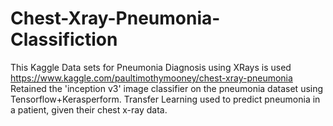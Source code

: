 # Chest-Xray-Pneumonia-Classifiction
This Kaggle Data sets for Pneumonia Diagnosis using XRays is used
https://www.kaggle.com/paultimothymooney/chest-xray-pneumonia
Retained the 'inception v3' image classifier on the pneumonia dataset using Tensorflow+Kerasperform.
Transfer Learning used to predict pneumonia in a patient, given their chest x-ray data.
